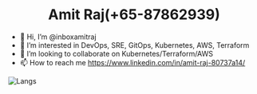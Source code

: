 
   <h1 align="center">Amit Raj(+65-87862939)</h1>  

- 👋 Hi, I’m @inboxamitraj
- 👀 I’m interested in DevOps, SRE, GitOps, Kubernetes, AWS, Terraform
- 💞️ I’m looking to collaborate on Kubernetes/Terraform/AWS
- 📫 How to reach me https://www.linkedin.com/in/amit-raj-80737a14/  

![Langs](https://github-readme-stats.vercel.app/api/top-langs/?username=inboxamitraj&layout=compact&hide=html,css)

<!---
inboxamitraj/inboxamitraj is a ✨ special ✨ repository because its `README.md` (this file) appears on your GitHub profile.
You can click the Preview link to take a look at your changes.
--->
